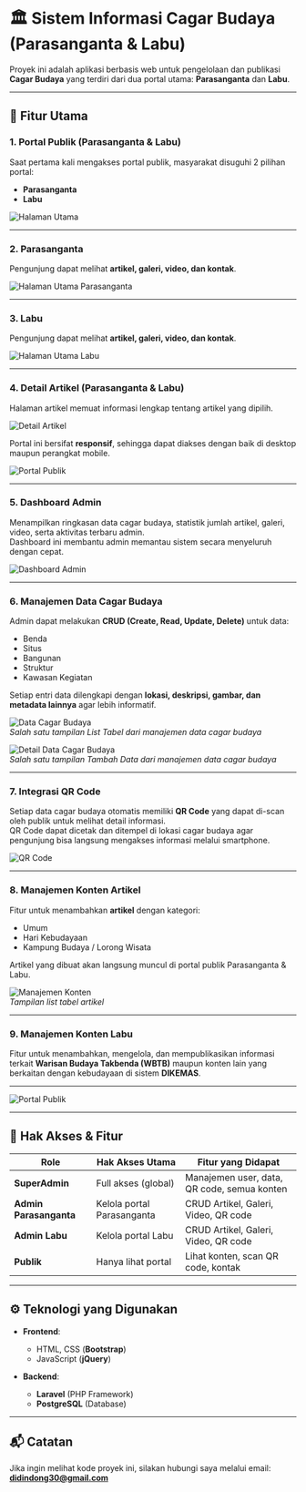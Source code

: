 # 🏛️ Sistem Informasi Cagar Budaya (Parasanganta & Labu)

Proyek ini adalah aplikasi berbasis web untuk pengelolaan dan publikasi **Cagar Budaya** yang terdiri dari dua portal utama: **Parasanganta** dan **Labu**.  

---

## 🚀 Fitur Utama

### 1. Portal Publik (Parasanganta & Labu)  
Saat pertama kali mengakses portal publik, masyarakat disuguhi 2 pilihan portal:  
- **Parasanganta**  
- **Labu**  

![Halaman Utama](assets/portal.gif)

---

### 2. Parasanganta   
Pengunjung dapat melihat **artikel, galeri, video, dan kontak**.  

![Halaman Utama Parasanganta](assets/hal-prgsnta.gif)

---

### 3. Labu  
Pengunjung dapat melihat **artikel, galeri, video, dan kontak**.  

![Halaman Utama Labu](assets/hal-labu.gif)

---

### 4. Detail Artikel (Parasanganta & Labu)  
Halaman artikel memuat informasi lengkap tentang artikel yang dipilih.  

![Detail Artikel](assets/artikel.gif)

Portal ini bersifat **responsif**, sehingga dapat diakses dengan baik di desktop maupun perangkat mobile.  

![Portal Publik](public/screenshots/portal.png)

---

### 5. Dashboard Admin  
Menampilkan ringkasan data cagar budaya, statistik jumlah artikel, galeri, video, serta aktivitas terbaru admin.  
Dashboard ini membantu admin memantau sistem secara menyeluruh dengan cepat.  

![Dashboard Admin](assets/dashboard-superadmin.png)

---

### 6. Manajemen Data Cagar Budaya  
Admin dapat melakukan **CRUD (Create, Read, Update, Delete)** untuk data:  
- Benda  
- Situs  
- Bangunan  
- Struktur  
- Kawasan Kegiatan  

Setiap entri data dilengkapi dengan **lokasi, deskripsi, gambar, dan metadata lainnya** agar lebih informatif.  

![Data Cagar Budaya](assets/manage-cabud.png)  
*Salah satu tampilan List Tabel dari manajemen data cagar budaya*  

![Detail Data Cagar Budaya](assets/tambah-cabud.png)  
*Salah satu tampilan Tambah Data dari manajemen data cagar budaya*  

---

### 7. Integrasi QR Code  
Setiap data cagar budaya otomatis memiliki **QR Code** yang dapat di-scan oleh publik untuk melihat detail informasi.  
QR Code dapat dicetak dan ditempel di lokasi cagar budaya agar pengunjung bisa langsung mengakses informasi melalui smartphone.  

![QR Code](assets/cabud-qrcode.png)

---

### 8. Manajemen Konten Artikel 
Fitur untuk menambahkan **artikel** dengan kategori:  
- Umum  
- Hari Kebudayaan  
- Kampung Budaya / Lorong Wisata  

Artikel yang dibuat akan langsung muncul di portal publik Parasanganta & Labu.  

![Manajemen Konten](assets/manage-artikel.png)  
*Tampilan list tabel artikel*  

---

### 9. Manajemen Konten Labu
Fitur untuk menambahkan, mengelola, dan mempublikasikan informasi terkait **Warisan Budaya Takbenda (WBTB)** maupun konten lain yang berkaitan dengan kebudayaan di sistem **DIKEMAS**.  

---

![Portal Publik](assets/tambah-labu.png)

---

## 🔑 Hak Akses & Fitur

| Role                   | Hak Akses Utama             | Fitur yang Didapat |
|------------------------|-----------------------------|--------------------|
| **SuperAdmin**         | Full akses (global)         | Manajemen user, data, QR code, semua konten |
| **Admin Parasanganta** | Kelola portal Parasanganta  | CRUD Artikel, Galeri, Video, QR code |
| **Admin Labu**         | Kelola portal Labu          | CRUD Artikel, Galeri, Video, QR code |
| **Publik**             | Hanya lihat portal          | Lihat konten, scan QR code, kontak |

---

## ⚙️ Teknologi yang Digunakan

- **Frontend**:  
  - HTML, CSS (**Bootstrap**)  
  - JavaScript (**jQuery**)  

- **Backend**:  
  - **Laravel** (PHP Framework)  
  - **PostgreSQL** (Database)  

---

## 📬 Catatan  
Jika ingin melihat kode proyek ini, silakan hubungi saya melalui email: **didindong30@gmail.com**
